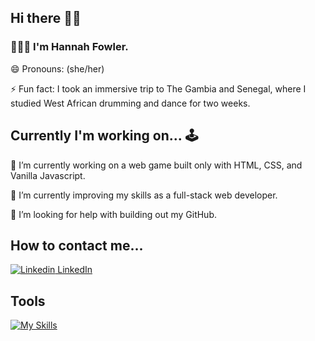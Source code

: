 ## Hi there 👋🏽

### 🙋🏽‍♀️ I'm Hannah Fowler.

😄 Pronouns: (she/her)

⚡ Fun fact: I took an immersive trip to The Gambia and Senegal, where I studied West African drumming and dance for two weeks.


## Currently I'm working on... 🕹️

🔭 I’m currently working on a web game built only with HTML, CSS, and Vanilla Javascript.

🌱 I’m currently improving my skills as a full-stack web developer.

🤔 I’m looking for help with building out my GitHub.

## How to contact me...

[![Linkedin](https://i.stack.imgur.com/gVE0j.png) LinkedIn](https://www.linkedin.com/in/hrfowler/) 


<!--
**hannahrfowler/hannahrfowler** is a ✨ _special_ ✨ repository because its `README.md` (this file) appears on your GitHub profile.
-->

## Tools

[![My Skills](https://skillicons.dev/icons?i=html,css,js,react,python,java,vscode,git)](https://skillicons.dev)
